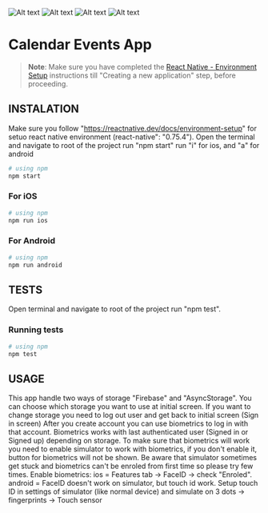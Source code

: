 ![Alt text](./CalendarScreen.png)
![Alt text](./EventScreen.png)
![Alt text](./SigninScreen.png)
![Alt text](./ProfileScreen.png)

# Calendar Events App

>**Note**: Make sure you have completed the [React Native - Environment Setup](https://reactnative.dev/docs/environment-setup) instructions till "Creating a new application" step, before proceeding.

## INSTALATION

Make sure you follow "https://reactnative.dev/docs/environment-setup" for setuo react native environment (react-native": "0.75.4").
Open the terminal and navigate to root of the project 
run "npm start"
run "i" for ios, and "a" for android

```bash
# using npm
npm start
```
### For iOS

```bash
# using npm
npm run ios
```

### For Android

```bash
# using npm
npm run android
```

## TESTS

Open terminal and navigate to root of the project
run "npm test".

### Running tests

```bash
# using npm
npm test
```

## USAGE
This app handle two ways of storage "Firebase" and "AsyncStorage". You can choose which storage you want to use at initial screen.
If you want to change storage you need to log out user and get back to initial screen (Sign in screen)
After you create account you can use biometrics to log in with that account. Biometrics works with last authenticated user (Signed in or Signed up) depending on storage.
To make sure that biometrics will work you need to enable simulator to work with biometrics, if you don't enable it, button for biometrics will not be shown.
Be aware that simulator sometimes get stuck and biometrics can't be enroled from first time so please try few times. Enable biometrics:
    ios = Features tab -> FaceID -> check "Enroled".
    android = FaceID doesn't work on simulator, but touch id work. Setup touch ID in settings of simulator (like normal device) and simulate on 3 dots -> fingerprints -> Touch sensor

